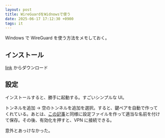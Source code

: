 ```yaml
---
layout: post
title: WireGuardをWidnowsで使う
date: 2025-06-17 17:12:30 +0900
tags: it
---
```


Windows で WireGuard を使う方法をメモしておく。

## インストール

[link](https://www.wireguard.com/install/) からダウンロード

## 設定

インストールすると、勝手に起動する。すごいシンプルな UI。

トンネルを追加 → 空のトンネルを追加を選択。すると、鍵ペアを自動で作ってくれている。あとは、[この記事](https://www.hotoku.info/blog/blog/2023/11/24/use-wireguard-cli.html)と同様に設定ファイルを作って適当な名前を付けて保存。その後、有効化を押すと、VPN に接続できる。

意外とあっけなかった。
